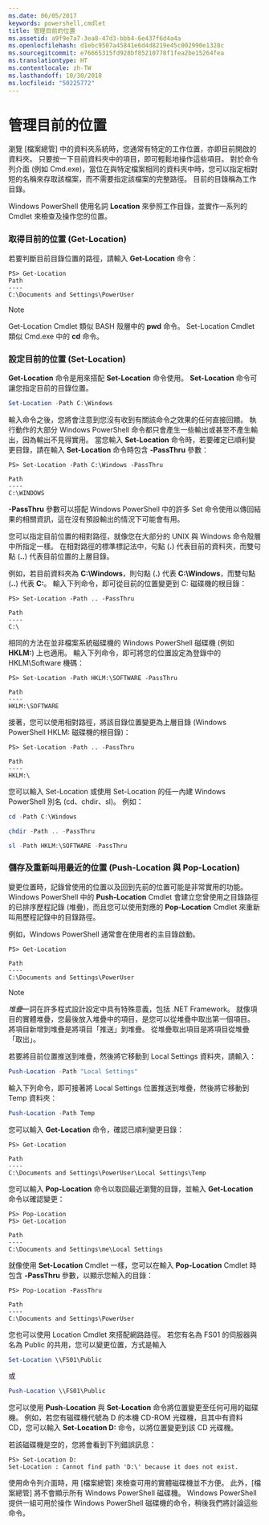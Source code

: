 ```yaml
---
ms.date: 06/05/2017
keywords: powershell,cmdlet
title: 管理目前的位置
ms.assetid: a9f9e7a7-3ea8-47d3-bbb4-6e437f6d4a4a
ms.openlocfilehash: d1ebc9507a45841e6d4d8219e45c002990e1328c
ms.sourcegitcommit: e76665315fd928bf85210778f1fea2be15264fea
ms.translationtype: HT
ms.contentlocale: zh-TW
ms.lasthandoff: 10/30/2018
ms.locfileid: "50225772"
---
```

# <a name="managing-current-location"></a>管理目前的位置

瀏覽 [檔案總管] 中的資料夾系統時，您通常有特定的工作位置，亦即目前開啟的資料夾。 只要按一下目前資料夾中的項目，即可輕鬆地操作這些項目。 對於命令列介面 (例如 Cmd.exe)，當位在與特定檔案相同的資料夾中時，您可以指定相對短的名稱來存取該檔案，而不需要指定該檔案的完整路徑。 目前的目錄稱為工作目錄。

Windows PowerShell 使用名詞 **Location** 來參照工作目錄，並實作一系列的 Cmdlet 來檢查及操作您的位置。

### <a name="getting-your-current-location-get-location"></a>取得目前的位置 (Get-Location)

若要判斷目前目錄位置的路徑，請輸入 **Get-Location** 命令：

```
PS> Get-Location
Path
----
C:\Documents and Settings\PowerUser
```

> [!NOTE]
> Get-Location Cmdlet 類似 BASH 殼層中的 **pwd** 命令。 Set-Location Cmdlet 類似 Cmd.exe 中的 **cd** 命令。

### <a name="setting-your-current-location-set-location"></a>設定目前的位置 (Set-Location)

**Get-Location** 命令是用來搭配 **Set-Location** 命令使用。 **Set-Location** 命令可讓您指定目前的目錄位置。

```powershell
Set-Location -Path C:\Windows
```

輸入命令之後，您將會注意到您沒有收到有關該命令之效果的任何直接回饋。 執行動作的大部分 Windows PowerShell 命令都只會產生一些輸出或甚至不產生輸出，因為輸出不見得實用。 當您輸入 **Set-Location** 命令時，若要確定已順利變更目錄，請在輸入 **Set-Location** 命令時包含 **-PassThru** 參數：

```
PS> Set-Location -Path C:\Windows -PassThru

Path
----
C:\WINDOWS
```

**-PassThru** 參數可以搭配 Windows PowerShell 中的許多 Set 命令使用以傳回結果的相關資訊，這在沒有預設輸出的情況下可能會有用。

您可以指定目前位置的相對路徑，就像您在大部分的 UNIX 與 Windows 命令殼層中所指定一樣。 在相對路徑的標準標記法中，句點 (**.**) 代表目前的資料夾，而雙句點 (**..**) 代表目前位置的上層目錄。

例如，若目前資料夾為 **C:\\Windows**，則句點 (**.**) 代表 **C:\\Windows**，而雙句點 (**..**) 代表 **C:**。 輸入下列命令，即可從目前的位置變更到 C: 磁碟機的根目錄：

```
PS> Set-Location -Path .. -PassThru

Path
----
C:\
```

相同的方法在並非檔案系統磁碟機的 Windows PowerShell 磁碟機 (例如 **HKLM:**) 上也適用。 輸入下列命令，即可將您的位置設定為登錄中的 HKLM\\Software 機碼：

```
PS> Set-Location -Path HKLM:\SOFTWARE -PassThru

Path
----
HKLM:\SOFTWARE
```

接著，您可以使用相對路徑，將該目錄位置變更為上層目錄 (Windows PowerShell HKLM: 磁碟機的根目錄)：

```
PS> Set-Location -Path .. -PassThru

Path
----
HKLM:\
```

您可以輸入 Set-Location 或使用 Set-Location 的任一內建 Windows PowerShell 別名 (cd、chdir、sl)。 例如：

```powershell
cd -Path C:\Windows
```

```powershell
chdir -Path .. -PassThru
```

```powershell
sl -Path HKLM:\SOFTWARE -PassThru
```

### <a name="saving-and-recalling-recent-locations-push-location-and-pop-location"></a>儲存及重新叫用最近的位置 (Push-Location 與 Pop-Location)

變更位置時，記錄曾使用的位置以及回到先前的位置可能是非常實用的功能。 Windows PowerShell 中的 **Push-Location** Cmdlet 會建立您曾使用之目錄路徑的已排序歷程記錄 (堆疊)，而且您可以使用對應的 **Pop-Location** Cmdlet 來重新叫用歷程記錄中的目錄路徑。

例如，Windows PowerShell 通常會在使用者的主目錄啟動。

```
PS> Get-Location

Path
----
C:\Documents and Settings\PowerUser
```

> [!NOTE]
> *堆疊*一詞在許多程式設計設定中具有特殊意義，包括 .NET Framework。 就像項目的實體堆疊，您最後放入堆疊中的項目，是您可以從堆疊中取出第一個項目。 將項目新增到堆疊是將項目「推送」到堆疊。 從堆疊取出項目是將項目從堆疊「取出」。

若要將目前位置推送到堆疊，然後將它移動到 Local Settings 資料夾，請輸入：

```powershell
Push-Location -Path "Local Settings"
```

輸入下列命令，即可接著將 Local Settings 位置推送到堆疊，然後將它移動到 Temp 資料夾：

```powershell
Push-Location -Path Temp
```

您可以輸入 **Get-Location** 命令，確認已順利變更目錄：

```
PS> Get-Location

Path
----
C:\Documents and Settings\PowerUser\Local Settings\Temp
```

您可以輸入 **Pop-Location** 命令以取回最近瀏覽的目錄，並輸入 **Get-Location** 命令以確認變更：

```
PS> Pop-Location
PS> Get-Location

Path
----
C:\Documents and Settings\me\Local Settings
```

就像使用 **Set-Location** Cmdlet 一樣，您可以在輸入 **Pop-Location** Cmdlet 時包含 **-PassThru** 參數，以顯示您輸入的目錄：

```
PS> Pop-Location -PassThru

Path
----
C:\Documents and Settings\PowerUser
```

您也可以使用 Location Cmdlet 來搭配網路路徑。 若您有名為 FS01 的伺服器與名為 Public 的共用，您可以變更位置，方式是輸入

```powershell
Set-Location \\FS01\Public
```

或

```powershell
Push-Location \\FS01\Public
```

您可以使用 **Push-Location** 與 **Set-Location** 命令將位置變更至任何可用的磁碟機。 例如，若您有磁碟機代號為 D 的本機 CD-ROM 光碟機，且其中有資料 CD，您可以輸入 **Set-Location D:** 命令，以將位置變更到該 CD 光碟機。

若該磁碟機是空的，您將會看到下列錯誤訊息：

```
PS> Set-Location D:
Set-Location : Cannot find path 'D:\' because it does not exist.
```

使用命令列介面時，用 [檔案總管] 來檢查可用的實體磁碟機並不方便。 此外，[檔案總管] 將不會顯示所有 Windows PowerShell 磁碟機。 Windows PowerShell 提供一組可用於操作 Windows PowerShell 磁碟機的命令，稍後我們將討論這些命令。
